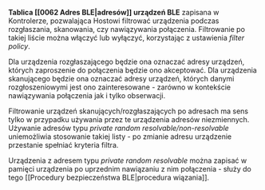 **Tablica [[0062 Adres BLE|adresów]] urządzeń BLE** zapisana w Kontrolerze, pozwalająca Hostowi filtrować urządzenia podczas rozgłaszania, skanowania, czy nawiązywania połączenia.
Filtrowanie po takiej liście można włączyć lub wyłączyć, korzystając z ustawienia *filter policy*.

Dla urządzenia rozgłaszającego będzie ona oznaczać adresy urządzeń, których zaproszenie do połączenia będzie ono akceptować.
Dla urządzenia skanującego będzie ona oznaczać adresy urządzeń, których danymi rozgłoszeniowymi jest ono zainteresowane - zarówno w kontekście nawiązywania połączenia jak i tylko obserwacji.


Filtrowanie urządzeń skanujących/rozgłaszających po adresach ma sens tylko w przypadku używania przez te urządzenia adresów niezmiennych. Używanie adresów typu *private random resolvable/non-resolvable* uniemożliwia stosowanie takiej listy - po zmianie adresu urządzenie przestanie spełniać kryteria filtra.

Urządzenia z adresem typu *private random resolvable* można zapisać w pamięci urządzenia po uprzednim nawiązaniu z nim połączenia - służy do tego [[Procedury bezpieczeństwa BLE|procedura wiązania]]. 